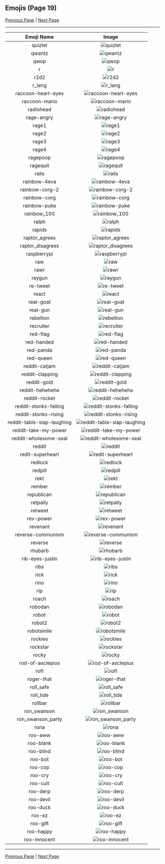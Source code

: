 
## Emojis (Page 19)

[Previous Page](/docs/denverdevs/page-p-0018.md)
  | [Next Page](/docs/denverdevs/page-r-0020.md)

<hr />

|Emoji Name|Image|
| :-: | :-: |
|quizlet| ![quizlet](/emojis/denverdevs/quizlet.png)|
|qwantz| ![qwantz](/emojis/denverdevs/qwantz.png)|
|qwop| ![qwop](/emojis/denverdevs/qwop.png)|
|r| ![r](/emojis/denverdevs/r.jpg)|
|r2d2| ![r2d2](/emojis/denverdevs/r2d2.gif)|
|r_lang| ![r_lang](/emojis/denverdevs/r_lang.png)|
|raccoon-heart-eyes| ![raccoon-heart-eyes](/emojis/denverdevs/raccoon-heart-eyes.png)|
|raccoon-mario| ![raccoon-mario](/emojis/denverdevs/raccoon-mario.gif)|
|radiohead| ![radiohead](/emojis/denverdevs/radiohead.png)|
|rage-angry| ![rage-angry](/emojis/denverdevs/rage-angry.png)|
|rage1| ![rage1](/emojis/denverdevs/rage1.png)|
|rage2| ![rage2](/emojis/denverdevs/rage2.png)|
|rage3| ![rage3](/emojis/denverdevs/rage3.png)|
|rage4| ![rage4](/emojis/denverdevs/rage4.png)|
|ragepoop| ![ragepoop](/emojis/denverdevs/ragepoop.png)|
|ragequit| ![ragequit](/emojis/denverdevs/ragequit.png)|
|rails| ![rails](/emojis/denverdevs/rails.png)|
|rainbow-4eva| ![rainbow-4eva](/emojis/denverdevs/rainbow-4eva.gif)|
|rainbow-corg-2| ![rainbow-corg-2](/emojis/denverdevs/rainbow-corg-2.gif)|
|rainbow-corg| ![rainbow-corg](/emojis/denverdevs/rainbow-corg.gif)|
|rainbow-puke| ![rainbow-puke](/emojis/denverdevs/rainbow-puke.jpg)|
|rainbow_100| ![rainbow_100](/emojis/denverdevs/rainbow_100.gif)|
|ralph| ![ralph](/emojis/denverdevs/ralph.jpg)|
|rapids| ![rapids](/emojis/denverdevs/rapids.png)|
|raptor_agrees| ![raptor_agrees](/emojis/denverdevs/raptor_agrees.gif)|
|raptor_disagrees| ![raptor_disagrees](/emojis/denverdevs/raptor_disagrees.gif)|
|raspberrypi| ![raspberrypi](/emojis/denverdevs/raspberrypi.png)|
|raw| ![raw](/emojis/denverdevs/raw.png)|
|rawr| ![rawr](/emojis/denverdevs/rawr.png)|
|raygun| ![raygun](/emojis/denverdevs/raygun.png)|
|re-tweet| ![re-tweet](/emojis/denverdevs/re-tweet.png)|
|react| ![react](/emojis/denverdevs/react.png)|
|real-goat| ![real-goat](/emojis/denverdevs/real-goat.png)|
|real-gun| ![real-gun](/emojis/denverdevs/real-gun.png)|
|rebellion| ![rebellion](/emojis/denverdevs/rebellion.png)|
|recruiter| ![recruiter](/emojis/denverdevs/recruiter.jpg)|
|red-flag| ![red-flag](/emojis/denverdevs/red-flag.png)|
|red-handed| ![red-handed](/emojis/denverdevs/red-handed.png)|
|red-panda| ![red-panda](/emojis/denverdevs/red-panda.png)|
|red-queen| ![red-queen](/emojis/denverdevs/red-queen.gif)|
|reddit-catjam| ![reddit-catjam](/emojis/denverdevs/reddit-catjam.gif)|
|reddit-clapping| ![reddit-clapping](/emojis/denverdevs/reddit-clapping.gif)|
|reddit-gold| ![reddit-gold](/emojis/denverdevs/reddit-gold.png)|
|reddit-hehehehe| ![reddit-hehehehe](/emojis/denverdevs/reddit-hehehehe.gif)|
|reddit-rocket| ![reddit-rocket](/emojis/denverdevs/reddit-rocket.gif)|
|reddit-stonks-falling| ![reddit-stonks-falling](/emojis/denverdevs/reddit-stonks-falling.png)|
|reddit-stonks-rising| ![reddit-stonks-rising](/emojis/denverdevs/reddit-stonks-rising.png)|
|reddit-table-slap-laughing| ![reddit-table-slap-laughing](/emojis/denverdevs/reddit-table-slap-laughing.gif)|
|reddit-take-my-power| ![reddit-take-my-power](/emojis/denverdevs/reddit-take-my-power.gif)|
|reddit-wholesome-seal| ![reddit-wholesome-seal](/emojis/denverdevs/reddit-wholesome-seal.png)|
|reddit| ![reddit](/emojis/denverdevs/reddit.png)|
|redit-superheart| ![redit-superheart](/emojis/denverdevs/redit-superheart.gif)|
|redlock| ![redlock](/emojis/denverdevs/redlock.png)|
|redpill| ![redpill](/emojis/denverdevs/redpill.png)|
|rekt| ![rekt](/emojis/denverdevs/rekt.gif)|
|rember| ![rember](/emojis/denverdevs/rember.png)|
|republican| ![republican](/emojis/denverdevs/republican.png)|
|retpally| ![retpally](/emojis/denverdevs/retpally.jpg)|
|retweet| ![retweet](/emojis/denverdevs/retweet.jpg)|
|rev-power| ![rev-power](/emojis/denverdevs/rev-power.png)|
|revenant| ![revenant](/emojis/denverdevs/revenant.gif)|
|reverse-communism| ![reverse-communism](/emojis/denverdevs/reverse-communism.jpg)|
|reverse| ![reverse](/emojis/denverdevs/reverse.png)|
|rhubarb| ![rhubarb](/emojis/denverdevs/rhubarb.png)|
|rib-eyes-justin| ![rib-eyes-justin](/emojis/denverdevs/rib-eyes-justin.png)|
|ribs| ![ribs](/emojis/denverdevs/ribs.png)|
|rick| ![rick](/emojis/denverdevs/rick.jpg)|
|rino| ![rino](/emojis/denverdevs/rino.png)|
|rip| ![rip](/emojis/denverdevs/rip.png)|
|roach| ![roach](/emojis/denverdevs/roach.jpg)|
|robodan| ![robodan](/emojis/denverdevs/robodan.jpg)|
|robot| ![robot](/emojis/denverdevs/robot.jpg)|
|robot2| ![robot2](/emojis/denverdevs/robot2.png)|
|robotsmile| ![robotsmile](/emojis/denverdevs/robotsmile.png)|
|rockies| ![rockies](/emojis/denverdevs/rockies.jpg)|
|rockstar| ![rockstar](/emojis/denverdevs/rockstar.png)|
|rocky| ![rocky](/emojis/denverdevs/rocky.png)|
|rod-of-asclepius| ![rod-of-asclepius](/emojis/denverdevs/rod-of-asclepius.png)|
|rofl| ![rofl](/emojis/denverdevs/rofl.gif)|
|roger-that| ![roger-that](/emojis/denverdevs/roger-that.png)|
|roll_safe| ![roll_safe](/emojis/denverdevs/roll_safe.jpg)|
|roll_tide| ![roll_tide](/emojis/denverdevs/roll_tide.png)|
|rollbar| ![rollbar](/emojis/denverdevs/rollbar.png)|
|ron_swanson| ![ron_swanson](/emojis/denverdevs/ron_swanson.png)|
|ron_swanson_party| ![ron_swanson_party](/emojis/denverdevs/ron_swanson_party.gif)|
|rona| ![rona](/emojis/denverdevs/rona.png)|
|roo-aww| ![roo-aww](/emojis/denverdevs/roo-aww.png)|
|roo-blank| ![roo-blank](/emojis/denverdevs/roo-blank.png)|
|roo-blind| ![roo-blind](/emojis/denverdevs/roo-blind.png)|
|roo-bot| ![roo-bot](/emojis/denverdevs/roo-bot.png)|
|roo-cop| ![roo-cop](/emojis/denverdevs/roo-cop.png)|
|roo-cry| ![roo-cry](/emojis/denverdevs/roo-cry.png)|
|roo-cult| ![roo-cult](/emojis/denverdevs/roo-cult.png)|
|roo-derp| ![roo-derp](/emojis/denverdevs/roo-derp.png)|
|roo-devil| ![roo-devil](/emojis/denverdevs/roo-devil.png)|
|roo-duck| ![roo-duck](/emojis/denverdevs/roo-duck.png)|
|roo-ez| ![roo-ez](/emojis/denverdevs/roo-ez.png)|
|roo-gift| ![roo-gift](/emojis/denverdevs/roo-gift.png)|
|roo-happy| ![roo-happy](/emojis/denverdevs/roo-happy.png)|
|roo-innocent| ![roo-innocent](/emojis/denverdevs/roo-innocent.png)|

<hr/>

[Previous Page](/docs/denverdevs/page-p-0018.md)
  | [Next Page](/docs/denverdevs/page-r-0020.md)